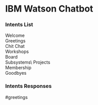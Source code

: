 # IBM Watson Chatbot
### Intents List
Welcome\
Greetings\
Chit Chat\
Workshops\
Board\
Subsystems\ 
Projects\
Membership\
Goodbyes
### Intents Responses
#greetings



